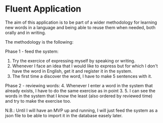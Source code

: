 # Fluent Application

The aim of this application is to be part of a wider methodology for learning new words in a language and being able to reuse them when needed, both orally and in writing.

The methodology is the following:

Phase 1 - feed the system:
1. Try the exercice of expressing myself by speaking or writing.
2. Whenever I face an idea that I would like to express but for which I don't have the word in English, get it and register it in the system.
3. The first time a discover the word, I have to make 5 sentences with it.

Phase 2 - reviewing words:
4. Whenever I enter a word in the system that already exists, I have to do the same exercise as in point 3.
5. I can see the words in the system that I know the least (also ordered by reviewed time) and try to make the exercise too.

N.B.: Until I will have an MVP up and running, I will just feed the system as a json file to be able to import it in the database easely later.